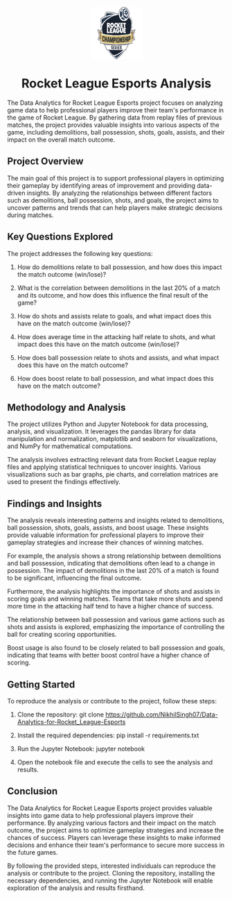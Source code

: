 <div align="center">
 <img src = "https://github.com/NikhilSingh07/Data-Analytics-for-Rocket_League-Esports/blob/development/logos/rocketLeague.png" width = "120" height = "120" align  = "center"> 
</div>


 <h1 align  = "center">Rocket League Esports Analysis</h1>

The Data Analytics for Rocket League Esports project focuses on analyzing game data to help professional players improve their team's performance in the game of Rocket League. By gathering data from replay files of previous matches, the project provides valuable insights into various aspects of the game, including demolitions, ball possession, shots, goals, assists, and their impact on the overall match outcome.


## Project Overview

The main goal of this project is to support professional players in optimizing their gameplay by identifying areas of improvement and providing data-driven insights. By analyzing the relationships between different factors such as demolitions, ball possession, shots, and goals, the project aims to uncover patterns and trends that can help players make strategic decisions during matches.
## Key Questions Explored

The project addresses the following key questions:

1. How do demolitions relate to ball possession, and how does this impact the match outcome (win/lose)?

2. What is the correlation between demolitions in the last 20% of a match and its outcome, and how does this influence the final result of the game?

3. How do shots and assists relate to goals, and what impact does this have on the match outcome (win/lose)?

4. How does average time in the attacking half relate to shots, and what impact does this have on the match outcome (win/lose)?

5. How does ball possession relate to shots and assists, and what impact does this have on the match outcome?

6. How does boost relate to ball possession, and what impact does this have on the match outcome?
## Methodology and Analysis

The project utilizes Python and Jupyter Notebook for data processing, analysis, and visualization. It leverages the pandas library for data manipulation and normalization, matplotlib and seaborn for visualizations, and NumPy for mathematical computations.

The analysis involves extracting relevant data from Rocket League replay files and applying statistical techniques to uncover insights. Various visualizations such as bar graphs, pie charts, and correlation matrices are used to present the findings effectively.


## Findings and Insights

The analysis reveals interesting patterns and insights related to demolitions, ball possession, shots, goals, assists, and boost usage. These insights provide valuable information for professional players to improve their gameplay strategies and increase their chances of winning matches.

For example, the analysis shows a strong relationship between demolitions and ball possession, indicating that demolitions often lead to a change in possession. The impact of demolitions in the last 20% of a match is found to be significant, influencing the final outcome.

Furthermore, the analysis highlights the importance of shots and assists in scoring goals and winning matches. Teams that take more shots and spend more time in the attacking half tend to have a higher chance of success.

The relationship between ball possession and various game actions such as shots and assists is explored, emphasizing the importance of controlling the ball for creating scoring opportunities.

Boost usage is also found to be closely related to ball possession and goals, indicating that teams with better boost control have a higher chance of scoring.
## Getting Started

To reproduce the analysis or contribute to the project, follow these steps:

1. Clone the repository: git clone https://github.com/NikhilSingh07/Data-Analytics-for-Rocket_League-Esports

2. Install the required dependencies: pip install -r requirements.txt

3. Run the Jupyter Notebook: jupyter notebook

4. Open the notebook file and execute the cells to see the analysis and results.
## Conclusion

The Data Analytics for Rocket League Esports project provides valuable insights into game data to help professional players improve their performance. By analyzing various factors and their impact on the match outcome, the project aims to optimize gameplay strategies and increase the chances of success. Players can leverage these insights to make informed decisions and enhance
their team's performance to secure more success in the future games.

By following the provided steps, interested individuals can reproduce the analysis or contribute to the project. Cloning the repository, installing the necessary dependencies, and running the Jupyter Notebook will enable exploration of the analysis and results firsthand.




